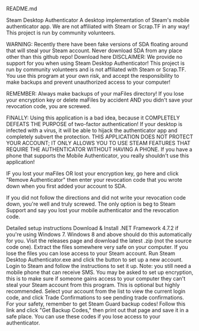 README.md

Steam Desktop Authenticator
A desktop implementation of Steam's mobile authenticator app.
We are not affiliated with Steam or Scrap.TF in any way! This project is run by community volunteers.

WARNING: Recently there have been fake versions of SDA floating around that will steal your Steam account. Never download SDA from any place other than this github repo!
Download here
DISCLAIMER: We provide no support for you when using Steam Desktop Authenticator! This project is run by community volunteers and is not affiliated with Steam or Scrap.TF. You use this program at your own risk, and accept the responsibility to make backups and prevent unauthorized access to your computer!

REMEMBER: Always make backups of your maFiles directory! If you lose your encryption key or delete maFiles by accident AND you didn't save your revocation code, you are screwed.

FINALLY: Using this application is a bad idea, because it COMPLETELY DEFEATS THE PURPOSE of two-factor authentication! If your desktop is infected with a virus, it will be able to hijack the authenticator app and completely subvert the protection. THIS APPLICATION DOES NOT PROTECT YOUR ACCOUNT; IT ONLY ALLOWS YOU TO USE STEAM FEATURES THAT REQUIRE THE AUTHENTICATOR WITHOUT HAVING A PHONE. If you have a phone that supports the Mobile Authenticator, you really shouldn't use this application!

IF you lost your maFiles OR lost your encryption key, go here and click "Remove Authenticator" then enter your revocation code that you wrote down when you first added your account to SDA.

If you did not follow the directions and did not write your revocation code down, you're well and truly screwed. The only option is beg to Steam Support and say you lost your mobile authenticator and the revocation code.

Detailed setup instructions
Download & Install .NET Framework 4.7.2 if you're using Windows 7. Windows 8 and above should do this automatically for you.
Visit the releases page and download the latest .zip (not the source code one).
Extract the files somewhere very safe on your computer. If you lose the files you can lose access to your Steam account.
Run Steam Desktop Authenticator.exe and click the button to set up a new account.
Login to Steam and follow the instructions to set it up. Note: you still need a mobile phone that can receive SMS.
You may be asked to set up encryption, this is to make sure if someone gains access to your computer they can't steal your Steam account from this program. This is optional but highly recommended.
Select your account from the list to view the current login code, and click Trade Confirmations to see pending trade confirmations.
For your safety, remember to get Steam Guard backup codes! Follow this link and click "Get Backup Codes," then print out that page and save it in a safe place. You can use these codes if you lose access to your authenticator.
